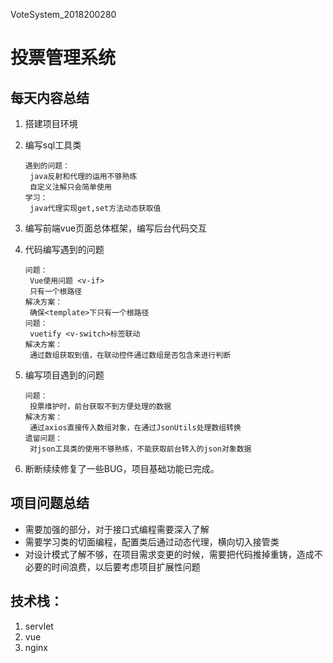 VoteSystem_2018200280

# 投票管理系统

## 每天内容总结

1. 搭建项目环境

2. 编写sql工具类

   ```
   遇到的问题：
   	java反射和代理的运用不够熟练
   	自定义注解只会简单使用
   学习：
   	java代理实现get,set方法动态获取值
   ```

3. 编写前端vue页面总体框架，编写后台代码交互

4. 代码编写遇到的问题

   ```
   问题：
   	Vue使用问题 <v-if>
   	只有一个根路径
   解决方案：
   	确保<template>下只有一个根路径
   问题：
   	vuetify <v-switch>标签联动
   解决方案：
   	通过数组获取到值，在联动控件通过数组是否包含来进行判断
   ```

5. 编写项目遇到的问题

   ```
   问题：
   	投票维护时，前台获取不到方便处理的数据
   解决方案：
   	通过axios直接传入数组对象，在通过JsonUtils处理数组转换
   遗留问题：
   	对json工具类的使用不够熟练，不能获取前台转入的json对象数据
   ```

6. 断断续续修复了一些BUG，项目基础功能已完成。
   

## 项目问题总结

- 需要加强的部分，对于接口式编程需要深入了解
- 需要学习类的切面编程，配置类后通过动态代理，横向切入接管类
- 对设计模式了解不够，在项目需求变更的时候，需要把代码推掉重铸，造成不必要的时间浪费，以后要考虑项目扩展性问题



## 技术栈：

1. servlet
2. vue
3. nginx